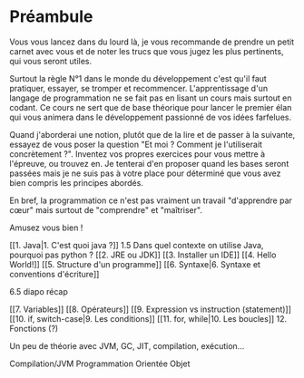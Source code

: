 # Préambule

Vous vous lancez dans du lourd là, je vous recommande de prendre un petit carnet avec vous et de noter les trucs que vous jugez les plus pertinents, qui vous seront utiles.

Surtout la règle N°1 dans le monde du développement c'est qu'il faut pratiquer, essayer, se tromper et recommencer. L'apprentissage d'un langage de programmation ne se fait pas en lisant un cours mais surtout en codant. Ce cours ne sert que de base théorique pour lancer le premier élan qui vous animera dans le développement passionné de vos idées farfelues.

Quand j'aborderai une notion, plutôt que de la lire et de passer à la suivante, essayez de vous poser la question "Et moi ? Comment je l'utiliserait concrètement ?". Inventez vos propres exercices pour vous mettre à l'épreuve, ou trouvez en. Je tenterai d'en proposer quand les bases seront passées mais je ne suis pas à votre place pour déterminé que vous avez bien compris les principes abordés.

En bref, la programmation ce n'est pas vraiment un travail "d'apprendre par cœur" mais surtout de "comprendre" et "maîtriser". 

Amusez vous bien !

[[1. Java|1. C'est quoi java ?]]
1.5 Dans quel contexte on utilise Java, pourquoi pas python ?
[[2. JRE ou JDK]]
[[3. Installer un IDE]]
[[4. Hello World!]]
[[5. Structure d'un programme]]
[[6. Syntaxe|6. Syntaxe et conventions d'écriture]]

6.5 diapo récap

[[7. Variables]]
[[8. Opérateurs]]
[[9. Expression vs instruction (statement)]]
[[10. if, switch-case|9. Les conditions]]
 [[11. for, while|10. Les boucles]]
12\. Fonctions (?)

Un peu de théorie avec JVM, GC, JIT, compilation, exécution...

Compilation/JVM
Programmation Orientée Objet